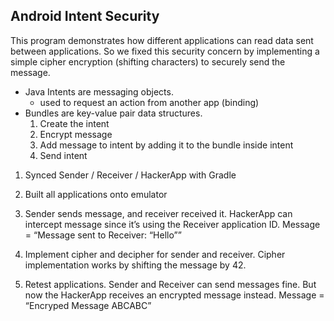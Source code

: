 ## Android Intent Security

This program demonstrates how different applications can read data sent between applications. So we fixed this security concern by implementing a simple cipher encryption (shifting characters) to securely send the message.

- Java Intents are messaging objects. 	
  - used to request an action from another app (binding)
- Bundles are key-value pair data structures. 
  1. Create the intent
  2. Encrypt message
  3. Add message to intent by adding it to the bundle inside intent
  4. Send intent

1) Synced Sender / Receiver / HackerApp with Gradle

2) Built all applications onto emulator

3) Sender sends message, and receiver received it. 
HackerApp can intercept message since it’s using the Receiver application ID.
Message = “Message sent to Receiver: “Hello””

4. Implement cipher and decipher for sender and receiver.
Cipher implementation works by shifting the message by 42.

5. Retest applications.
Sender and Receiver can send messages fine.
But now the HackerApp receives an encrypted message instead.
Message = “Encryped Message ABCABC”
